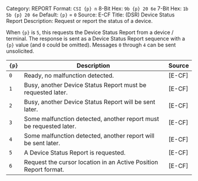 Category: REPORT
Format: `CSI {p} n`
8-Bit Hex: `9b {p} 20 6e`
7-Bit Hex: `1b 5b {p} 20 6e`
Default: `{p}` = `0`
Source: E-CF
Title: (DSR) Device Status Report
Description: Request or report the status of a device.

When `{p}` is `5`, this requests the Device Status Report from a device / terminal. The response is sent as a Device Status Report sequence with a `{p}` value (and `0` could be omitted). Messages `0` through `4` can be sent unsolicited.

| `{p}` | Description                                                        | Source |
|-------|--------------------------------------------------------------------|--------|
| `0`   | Ready, no malfunction detected.                                    | [E-CF] |
| `1`   | Busy, another Device Status Report must be requested later.        | [E-CF] |
| `2`   | Busy, another Device Status Report will be sent later.             | [E-CF] |
| `3`   | Some malfunction detected, another report must be requested later. | [E-CF] |
| `4`   | Some malfunction detected, another report will be sent later.      | [E-CF] |
| `5`   | A Device Status Report is requested.                               | [E-CF] |
| `6`   | Request the cursor location in an Active Position Report format.   | [E-CF] |
